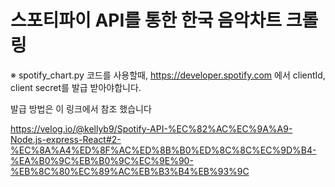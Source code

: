 # 스포티파이 API를 통한 한국 음악차트 크롤링

※ spotify_chart.py 코드를 사용할때, https://developer.spotify.com 에서 clientId, client secret를 발급 받아야합니다.

발급 방법은 이 링크에서 참조 했습니다

https://velog.io/@kellyb9/Spotify-API-%EC%82%AC%EC%9A%A9-Node.js-express-React#2-%EC%8A%A4%ED%8F%AC%ED%8B%B0%ED%8C%8C%EC%9D%B4-%EA%B0%9C%EB%B0%9C%EC%9E%90-%EB%8C%80%EC%89%AC%EB%B3%B4%EB%93%9C
